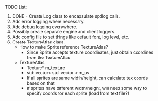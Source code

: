 TODO List:

1. DONE - Create Log class to encapsulate spdlog calls.
2. Add error logging where necessary.
3. Add debug logging everywhere.
4. Possibly create separate engine and client loggers.
5. Add config file to set things like default font, log level, etc.
6. Create TextureAtlas class.
    - How to make Sprite reference TextureAtlas?
        - Since Sprite accepts texture coordinates, just obtain coordines
        from the TextureAtlas
    - TextureAtlas
        - Texture* m_texture
        - std::vector< std::vector<vec2> > m_uv
        - If all sprites are same width/height, can calculate tex coords based on that
        - If sprites have different width/height, will need some way to specify coords
        for each sprite (load from text file?)

